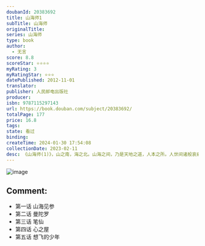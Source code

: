 ```yaml
---
doubanId: 20383692
title: 山海师1
subTitle: 山海师
originalTitle: 
series: 山海师
type: book
author: 
  - 无言
score: 8.8
scoreStar: ⭐⭐⭐⭐
myRating: 3
myRatingStar: ⭐⭐⭐
datePublished: 2012-11-01
translator: 
publisher: 人民邮电出版社
producer: 
isbn: 9787115297143
url: https://book.douban.com/subject/20383692/
totalPage: 177
price: 16.8
tags: 
state: 看过
binding: 
createTime: 2024-01-30 17:54:08
collectionDate: 2023-02-11
desc: 《山海师(1)》，山之南，海之北。山海之间，乃是天地之道，人本之所。人世间诸般哀痛悲苦，多是由无法排解的疑问所致，任何问题若找到根源，自有解决疏导之法。
---
```


![image](assets/s24422775.jpg)

Comment: 
---



  - 第一话 山海见参
  - 第二话 曼陀罗
  - 第三话 笔仙
  - 第四话 心之屋
  - 第五话 想飞的少年
